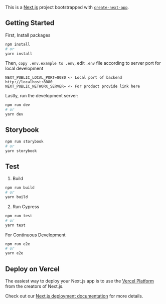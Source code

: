 This is a [Next.js](https://nextjs.org/) project bootstrapped with [`create-next-app`](https://github.com/vercel/next.js/tree/canary/packages/create-next-app).

## Getting Started

First, Install packages

```bash
npm install
# or
yarn install
```

Then, `copy .env.example to .env`, edit `.env` file according to server port for local development

```
NEXT_PUBLIC_LOCAL_PORT=8080 <- Local port of backend http://localhost:8080
NEXT_PUBLIC_NETWORK_SERVER= <- For product provide link here
```

Lastly, run the development server:

```bash
npm run dev
# or
yarn dev
```

## Storybook

```bash
npm run storybook
# or
yarn storybook
```

## Test

1. Build

```bash
npm run build
# or
yarn build
```

2. Run Cypress

```bash
npm run test
# or
yarn test
```

For Continuous Development

```bash
npm run e2e
# or
yarn e2e
```

## Deploy on Vercel

The easiest way to deploy your Next.js app is to use the [Vercel Platform](https://vercel.com/new?utm_medium=default-template&filter=next.js&utm_source=create-next-app&utm_campaign=create-next-app-readme) from the creators of Next.js.

Check out our [Next.js deployment documentation](https://nextjs.org/docs/deployment) for more details.
